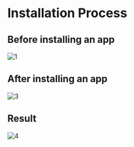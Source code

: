 # Installation Process

## Before installing an app
![1](https://github.com/user-attachments/assets/19275e4e-14d1-456a-85b0-37c991e65fef)

## After installing an app
![3](https://github.com/user-attachments/assets/a7ecf8a0-7c33-43dc-aee9-adabec31840a)

## Result
![4](https://github.com/user-attachments/assets/fbda38fb-e9a0-4c0f-a476-2bd7c0bb8f7c)
